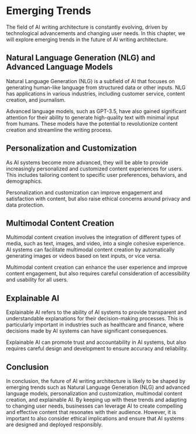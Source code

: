 Emerging Trends
=============================================================

The field of AI writing architecture is constantly evolving, driven by technological advancements and changing user needs. In this chapter, we will explore emerging trends in the future of AI writing architecture.

Natural Language Generation (NLG) and Advanced Language Models
--------------------------------------------------------------

Natural Language Generation (NLG) is a subfield of AI that focuses on generating human-like language from structured data or other inputs. NLG has applications in various industries, including customer service, content creation, and journalism.

Advanced language models, such as GPT-3.5, have also gained significant attention for their ability to generate high-quality text with minimal input from humans. These models have the potential to revolutionize content creation and streamline the writing process.

Personalization and Customization
---------------------------------

As AI systems become more advanced, they will be able to provide increasingly personalized and customized content experiences for users. This includes tailoring content to specific user preferences, behaviors, and demographics.

Personalization and customization can improve engagement and satisfaction with content, but also raise ethical concerns around privacy and data protection.

Multimodal Content Creation
---------------------------

Multimodal content creation involves the integration of different types of media, such as text, images, and video, into a single cohesive experience. AI systems can facilitate multimodal content creation by automatically generating images or videos based on text inputs, or vice versa.

Multimodal content creation can enhance the user experience and improve content engagement, but also requires careful consideration of accessibility and usability for all users.

Explainable AI
--------------

Explainable AI refers to the ability of AI systems to provide transparent and understandable explanations for their decision-making processes. This is particularly important in industries such as healthcare and finance, where decisions made by AI systems can have significant consequences.

Explainable AI can promote trust and accountability in AI systems, but also requires careful design and development to ensure accuracy and reliability.

Conclusion
----------

In conclusion, the future of AI writing architecture is likely to be shaped by emerging trends such as Natural Language Generation (NLG) and advanced language models, personalization and customization, multimodal content creation, and explainable AI. By keeping up with these trends and adapting to changing user needs, businesses can leverage AI to create compelling and effective content that resonates with their audience. However, it is important to also consider ethical implications and ensure that AI systems are designed and deployed responsibly.
